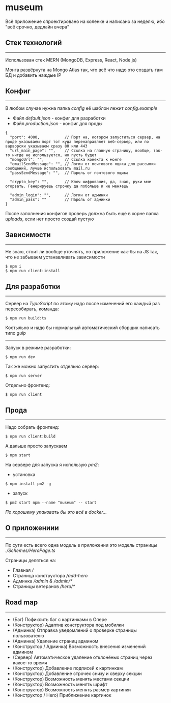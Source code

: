 # museum

Всё приложение спроектировано на коленке и написано за неделю,
ибо "всё срочно, дедлайн вчера"

## Стек технологий

---

Использован стек MERN (MongoDB, Express, React, Node.js)

Монга развёрнута на Mongo Atlas так, что всё что надо это создать там БД и добавить наждые IP

## Конфиг

---

В любом случае нужна папка _config_ её шаблон лежит _config.example_

- Файл _default.json_ - конфиг для разработки
- Файл _production.json_ - конфиг для проды

```
{
  "port": 4000,           // Порт на, котором запуститься сервер, на проде указываем порт тот куда перенаправляет веб-сервер, или по варворски указываем сразу 80 или 443
  "url_main_page": "",    // Ссылка на главную страницу, вообще, так-то нигде не используется, но пусть будет
  "mongoUrl": "",         // Ссылка конекта к монге
  "emailSendMessage": "", // Логин от почтового ящика для рассылки сообщений, лучше использовать mail.ru
  "passSendMessage": "",  // Пароль от почтового ящика

  "crypto_key": "",       // Ключ шифрования, да, знаю, руки мне оторвать. Генерируешь строчку да побольше и не меняешь

  "admin_login": "",      // Логин от админки
  "admin_pass": ""        // Пароль от админки
}
```

После заполнения конфигов проверь должна быть ещё в корне папка _uploads_, если нет просто создай пустую

## Зависимости

---

Не знаю, стоит ли вообще уточнять, но приложение как-бы на JS так, что не забываем устанавливать зависимости

```
$ npm i
$ npm run client:install
```

## Для разработки

---

Сервер на _TypeScript_ по этому надо после изменений его каждый раз пересобирать, команда:

```
$ npm run build:ts
```

Костыльно и надо бы нормальный автоматический сборщик написать типо _gulp_

---

Запуск в режиме разработки:

```
$ npm run dev
```

Так же можно запустить отдельно сервер:

```
$ npm run server
```

Отдельно фронтенд:

```
$ npm run client
```

## Прода

---

Надо собрать фронтенд:

```
$ npm run client:build
```

А дальше просто запускаем

```
$ npm start
```

На сервере для запуска я использую _pm2_:

- установка

```
$ npm install pm2 -g
```

- запуск

```
$ pm2 start npm --name "museum" -- start
```

_По хорошему упаковать бы это всё в docker..._

## О приложениии

---

По сути есть всего одна модель в приложении это модель страницы _./Schemes/HeroPage.ts_

Страницы деляться на:

- Главная _/_
- Страница конструктора _/add-hero_
- Админка _/admin & /admin/*_
- Страницы ветеранов _/hero/*_

## Road map

---

- (Баг) Пофиксить баг с картинками в Опере
- (Конструктор) Адаптив конструктора под мобилки
- (Админка) Отправка уведомлений о проверке страницы пользователю
- (Админка) Удаление страниц админом
- (Конструктор / Админка) Возможность внесения изменений админом
- (Сервер) Автоматическое удаление отклонёных страниц через какое-то время
- (Конструктор) Добавление подписей к картинкам
- (Конструктор) Добавление строчек снизу и сверху секции
- (Конструктор) Возможность менять местами секции
- (Конструктор) Возможность менять шрифт
- (Конструктор) Возможность менять размер картинки
- (Конструктор / Hero) Приближение картинок

